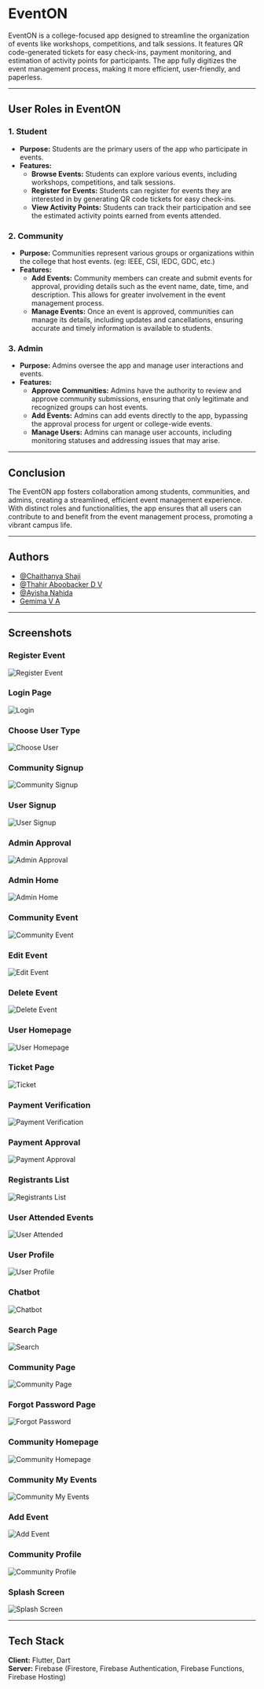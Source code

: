# EventON

EventON is a college-focused app designed to streamline the organization of events like workshops, competitions, and talk sessions. It features QR code-generated tickets for easy check-ins, payment monitoring, and estimation of activity points for participants. The app fully digitizes the event management process, making it more efficient, user-friendly, and paperless.

---

## User Roles in EventON

### 1. Student
- **Purpose:** Students are the primary users of the app who participate in events.
- **Features:**
  - **Browse Events:** Students can explore various events, including workshops, competitions, and talk sessions.
  - **Register for Events:** Students can register for events they are interested in by generating QR code tickets for easy check-ins.
  - **View Activity Points:** Students can track their participation and see the estimated activity points earned from events attended.

### 2. Community
- **Purpose:** Communities represent various groups or organizations within the college that host events. (eg: IEEE, CSI, IEDC, GDC, etc.)
- **Features:**
  - **Add Events:** Community members can create and submit events for approval, providing details such as the event name, date, time, and description. This allows for greater involvement in the event management process.
  - **Manage Events:** Once an event is approved, communities can manage its details, including updates and cancellations, ensuring accurate and timely information is available to students.

### 3. Admin
- **Purpose:** Admins oversee the app and manage user interactions and events.
- **Features:**
  - **Approve Communities:** Admins have the authority to review and approve community submissions, ensuring that only legitimate and recognized groups can host events.
  - **Add Events:** Admins can add events directly to the app, bypassing the approval process for urgent or college-wide events.
  - **Manage Users:** Admins can manage user accounts, including monitoring statuses and addressing issues that may arise.

---

## Conclusion

The EventON app fosters collaboration among students, communities, and admins, creating a streamlined, efficient event management experience. With distinct roles and functionalities, the app ensures that all users can contribute to and benefit from the event management process, promoting a vibrant campus life.

---

## Authors

- [@Chaithanya Shaji](https://www.github.com/chaithanyashaji)
- [@Thahir Aboobacker D V](https://github.com/ThahirAboobacker)
- [@Ayisha Nahida](https://github.com/nahidaayisha)
- [Gemima V A](https://www.github.com/gemimav.a)

---

## Screenshots

### Register Event
![Register Event](https://github.com/user-attachments/assets/b359b92a-5b36-45db-af2d-d5cdae276337)

### Login Page
![Login](https://github.com/user-attachments/assets/b0367262-3248-4208-b6e5-f84ab08be948)

### Choose User Type
![Choose User](https://github.com/user-attachments/assets/de414018-b8f9-4771-bcc5-d74326e9596b)

### Community Signup
![Community Signup](https://github.com/user-attachments/assets/b491e243-c1d5-4417-ad61-0d3b8df4d617)

### User Signup
![User Signup](https://github.com/user-attachments/assets/03f56adc-abab-4229-9cee-51f9a79b3612)

### Admin Approval
![Admin Approval](https://github.com/user-attachments/assets/9367ef9f-2bbe-4a58-957d-51f19643057d)

### Admin Home
![Admin Home](https://github.com/user-attachments/assets/1d29e342-7309-4e7e-8a75-12d170d19935)

### Community Event
![Community Event](https://github.com/user-attachments/assets/cd659042-d521-44e0-9baa-20db851cfeb3)

### Edit Event
![Edit Event](https://github.com/user-attachments/assets/1ba14d21-1631-4e8e-a16f-f5247fb8404a)

### Delete Event
![Delete Event](https://github.com/user-attachments/assets/1311d2d2-5abd-4fb2-b213-f587a8be17f6)

### User Homepage
![User Homepage](https://github.com/user-attachments/assets/8315b5a5-ae81-4754-821e-d736f3c4433f)

### Ticket Page
![Ticket](https://github.com/user-attachments/assets/360063f5-95cb-4164-b976-d8ed58a7ea15)

### Payment Verification
![Payment Verification](https://github.com/user-attachments/assets/1a8728ce-adde-4a98-98e3-8065a0ce4cb4)

### Payment Approval
![Payment Approval](https://github.com/user-attachments/assets/8f796518-d5d0-483f-b119-e59d1c755d8c)

### Registrants List
![Registrants List](https://github.com/user-attachments/assets/12667765-a1be-41a5-8516-0543392e0b2d)

### User Attended Events
![User Attended](https://github.com/user-attachments/assets/0befafe9-fcd0-40d8-94a0-e5db1d7b2561)

### User Profile
![User Profile](https://github.com/user-attachments/assets/76f1bff0-4200-4a0a-a685-1a3721c88fba)

### Chatbot
![Chatbot](https://github.com/user-attachments/assets/39964bfb-99a4-4a47-adcd-f2b8d718c905)

### Search Page
![Search](https://github.com/user-attachments/assets/e8902172-4e4e-4fb2-a29a-90d95f1a2a94)

### Community Page
![Community Page](https://github.com/user-attachments/assets/5b1445d0-b5cd-4757-812c-bbfc69bac0e2)

### Forgot Password Page
![Forgot Password](https://github.com/user-attachments/assets/28e2e24c-07b5-4936-9e42-09d6fc283dba)

### Community Homepage
![Community Homepage](https://github.com/user-attachments/assets/0404bdee-4e12-4471-8ef7-c0f028326cfb)

### Community My Events
![Community My Events](https://github.com/user-attachments/assets/e8847825-de02-4582-87e9-ae220a35f4c1)

### Add Event
![Add Event](https://github.com/user-attachments/assets/5190bc83-8a9d-4b50-becd-2f1ff8a781e3)

### Community Profile
![Community Profile](https://github.com/user-attachments/assets/72904dda-ab85-4b42-9a3f-6c14d3ff8b3c)

### Splash Screen
![Splash Screen](https://github.com/user-attachments/assets/cf2fc45d-fa06-437b-b75c-9e750c45521f)

---

## Tech Stack

**Client:** Flutter, Dart  
**Server:** Firebase (Firestore, Firebase Authentication, Firebase Functions, Firebase Hosting)
